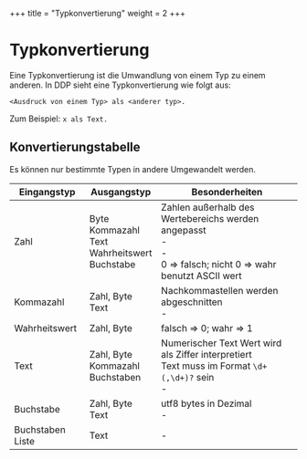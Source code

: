 +++
title = "Typkonvertierung"
weight = 2
+++

# Typkonvertierung
Eine Typkonvertierung ist die Umwandlung von einem Typ zu einem anderen. In DDP sieht eine Typkonvertierung wie folgt aus:

```ddp
<Ausdruck von einem Typ> als <anderer typ>.
```

Zum Beispiel: `x als Text.`

## Konvertierungstabelle
Es können nur bestimmte Typen in andere Umgewandelt werden.

| Eingangstyp        | Ausgangstyp                                           | Besonderheiten                                                  |
|--------------------|-------------------------------------------------------|-----------------------------------------------------------------|
| Zahl               | Byte <br> Kommazahl <br> Text <br> Wahrheitswert <br> Buchstabe | Zahlen außerhalb des Wertebereichs werden angepasst<br>-<br>-<br> 0 => falsch; nicht 0 => wahr <br> benutzt ASCII wert |
| Kommazahl          | Zahl, Byte <br> Text                                  | Nachkommastellen werden abgeschnitten <br> -                    |
| Wahrheitswert      | Zahl, Byte                                            | falsch => 0; wahr => 1                                          |
| Text               | Zahl, Byte <br> Kommazahl <br> Buchstaben             | Numerischer Text Wert wird als Ziffer interpretiert<br>Text muss im Format `\d+(,\d+)?` sein<br>-<br>                                                 |
| Buchstabe          | Zahl, Byte <br> Text                                  | utf8 bytes in Dezimal <br> -                                    |
| Buchstaben Liste   | Text                                                  | -                                                               |

